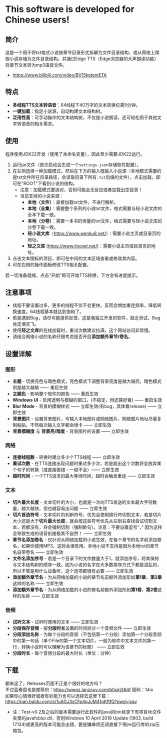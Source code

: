 # This software is developed for Chinese users!

## 简介

这是一个用于将txt格式小说按章节目录形式拆解为文件目录结构，或从网络上爬取小说存储为文件目录结构，并通过Edge TTS（Edge浏览器的大声朗读功能）将章节文本转为mp3语音文件。
- <https://www.bilibili.com/video/BV15ketemETA>

## 特点

- **多线程TTS文本转语音**：64线程下40万字的文本转换仅需5分钟。
- **一键加载**：指定小说源，自动构建文本结构树。
- **泛用性高**：可手动操作的文本结构树，不仅是小说朗读，还可轻松用于其他文字转语音的相关需求。

## 使用

程序使用JDK22开发（使用了未命名变量），因此至少需要JDK22运行。

1. 运行jar文件（首次启动会生成一个`settings.json`存储软件配置）。
2. 在左侧选择一种加载模式，然后在下方的输入框输入小说源（本地模式需要的是txt文件所在目录路径，会读取目录下所有`.txt`后缀的文件），点击加载，即可在"ROOT"下看到小说的结构。
    - 注意：加载模式要选对，否则可能会无反应或者加载出空目录！
    - 当前支持的小说来源：
      - **本地（文件）**：直接加载txt文件，不进行解析。
      - **本地（全集）**：需要整个系列的小说txt文件，格式需要与轻小说文库的全本下载一致。
      - **本地（分卷）**：需要一本书的体量的txt文件，格式需要与轻小说文库的分卷下载一致。
      - **轻小说文库**（<https://www.wenku8.net/>）：需要小说主页或目录页的地址。
      - **轻之文库** (<https://www.linovel.net/>)：需要小说主页或目录页的地址。
4. 点击文本图标的项目，即可在中间的文本区域查看或修改其内容。
5. 可在右侧的操作面板修改TTS相关配置。

若一切准备就绪，点击"开始"即可开始TTS转换，下方会有进度提示。

## 注意事项

- 线程不要设置过多，更多的线程不仅不会更快，反而会增加重连频率，降低转换速度。64线程基本就达到饱和了。
- 若是遇到Bug，请尽可能提供反馈，这是我独立开发的软件，缺乏测试，Bug肯定满天飞。
- 使用**轻之文库**的在线加载时，重试次数建议拉满，这个网站访问非常慢。
- 请结合网络小说的名称仔细考虑是否开启**添加额外章节/卷名**。

## 设置详解

### 图形

- **主题** - 切换亮色与暗色模式，亮色模式下调整背景亮度是越大越亮，暗色模式则是越大越暗 —— 重启生效
- **主题色** - 影响整个软件的颜色 —— 重启生效
- **Windows UI** - 启用透明与模糊的窗口，(不稳定，但还算好看) —— 重启生效
- **Blur Mode** - 背景的模糊样式 —— 立即生效(有bug，具体看release) —— 立即生效
- **背景图片** - 设置背景图片，可输入本地图片或网络图片，网络图片地址尽量复制粘贴，不然每次输入文字都会很卡 —— 立即生效
- **背景模糊度** 与 **背景亮/暗度** - 背景图片的设置 —— 立即生效

### 网络

- **连接线程数** - 转换时建立多少个TTS线程 —— 立即生效
- **重试次数** - 在TTS连接出现问题时重试多少次，若是超出这个次数将会放弃某个句子的转换（或直接报错 - 一般不会）—— 立即生效
- **超时时间** - 一个TTS请求的最大等待时间，超时会触发重连 —— 立即生效

### 文本

- **切片最大长度** - 文本切片的大小，也就是一次向TTS发送的文本最大字符数量，越大越快，但也越容易出问题 —— 立即生效
- **切片首选符号** - 文本切片的判断符号，优先会使用换行符切割文本，若是切片大小还是大于**切片最大长度**，就会按这些符号优先从左到右查找尝试切割文本，若都没有，将会强制切割（强制断句）。注意：不要设置逗号“，” 因为这样会导致生成的语音衔接极其不自然！ —— 立即生效
- **章节名添加卷名** - 仅针对从网络加载的小说生效，在每个章节的名字前添加卷名，如果你使用MP3，这将会很有用。本地小说不支持是因为本地txt的章节名自带卷名 —— 立即生效
- **文件名添加序号** - 若是一个目录下的文件数量大于1，就添加序号，将其保持与文本结构树的顺序一致。因为小说的名字在大多数排序方式下都是混乱的，所以不管是用什么设备听，这个选项都很有必要 —— 立即生效
- **添加额外章节名** - 为从网络加载的小说的章节名前额外添加形如**第1章**，**第2章**这样的名称 —— 立即生效
- **添加额外章节名** - 为从网络加载的小说的卷名前额外添加形如**第1卷**，**第2卷**这样的名称 —— 立即生效

### 音频
- **试听文本** - 试听时使用的文本 —— 立即生效
- **分段保存音频** - 按**分段时长**设置的时间拆分一个音频文件 —— 立即生效
- **分段添加名称** - 为每个分段的音频（不包括第一个分段）添加第一个分段音频中的第一句话（单个File的第一个文本切片，一般为软件中文本文件的第一行，转换小说时可以理解为该章节的标题） —— 立即生效
- **分段时长** - 每个音频分段的最大时长（单位：分钟）

## 下载

都来这了，Releases页面不正是个很好的地方吗？\
不过蓝奏盘也是推荐的：<https://wwpz.lanzouv.com/b0ukj384f> 密码：14ix\
如果你心情很好或者有钞能力也可以选择去这里下载：<https://pan.baidu.com/s/1uAGJ3xO1p4pJuM41pKftfQ?pwd=jvav>
- 注：Test-v0.2及之后的版本需要运行此软件的java的bin目录下有项目lib文件夹里的javafxblur.dll，否则Windows 10 April 2018 Update (1803, build 17134)或更高的版本可能会出错，要是嫌麻烦还请直接下带jre运行库的zip压缩包。
